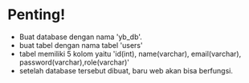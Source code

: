 # Penting!
+ Buat database dengan nama 'yb_db'.
+ buat tabel dengan nama tabel 'users'
+ tabel memiliki 5 kolom yaitu 'id(int), name(varchar), email(varchar), password(varchar),role(varchar)'
+ setelah database tersebut dibuat, baru web akan bisa berfungsi.